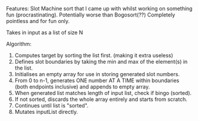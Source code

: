 Features: 
Slot Machine sort that I came up with whilst working on something fun (procrastinating).
Potentially worse than Bogosort(??)
Completely pointless and for fun only.

Takes in input as a list of size N

Algorithm:
1) Computes target by sorting the list first. (making it extra useless)
2) Defines slot boundaries by taking the min and max of the element(s) in the list.
3) Initialises an empty array for use in storing generated slot numbers.
4) From 0 to n-1, generates ONE number AT A TIME within boundaries (both endpoints inclusive) and appends to empty array.
5) When generated list matches length of input list, check if bingo (sorted).
6) If not sorted, discards the whole array entirely and starts from scratch.
7) Continues until list is "sorted".
8) Mutates inputList directly.
